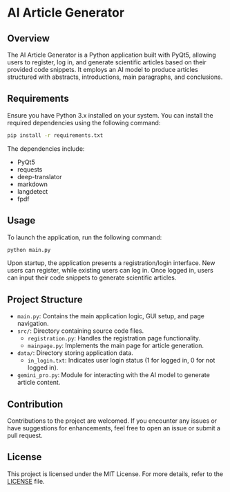 # AI Article Generator

## Overview

The AI Article Generator is a Python application built with PyQt5, allowing users to register, log in, and generate scientific articles based on their provided code snippets. It employs an AI model to produce articles structured with abstracts, introductions, main paragraphs, and conclusions.

## Requirements

Ensure you have Python 3.x installed on your system. You can install the required dependencies using the following command:

```bash
pip install -r requirements.txt
```

The dependencies include:

- PyQt5
- requests
- deep-translator
- markdown
- langdetect
- fpdf

## Usage

To launch the application, run the following command:

```bash
python main.py
```

Upon startup, the application presents a registration/login interface. New users can register, while existing users can log in. Once logged in, users can input their code snippets to generate scientific articles.

## Project Structure

- `main.py`: Contains the main application logic, GUI setup, and page navigation.
- `src/`: Directory containing source code files.
  - `registration.py`: Handles the registration page functionality.
  - `mainpage.py`: Implements the main page for article generation.
- `data/`: Directory storing application data.
  - `in_login.txt`: Indicates user login status (1 for logged in, 0 for not logged in).
- `gemini_pro.py`: Module for interacting with the AI model to generate article content.

## Contribution

Contributions to the project are welcomed. If you encounter any issues or have suggestions for enhancements, feel free to open an issue or submit a pull request.

## License

This project is licensed under the MIT License. For more details, refer to the [LICENSE](LICENSE) file.
